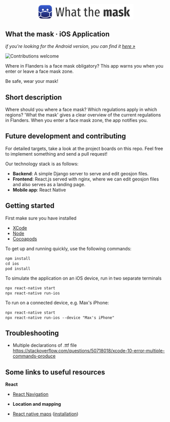 <p align="center">
    <img src="res/what-the-mask-logo.png" alt="alternate text" width="60%">
 </p>



## What the mask · iOS Application
_if you're looking for the Android version, you can find it [here »](https://github.com/iPieter/what-the-mask-ios)_

![Contributions welcome](https://img.shields.io/badge/contributions-welcome-orange.svg)

Where in Flanders is a face mask obligatory? This app warns you when you enter or leave a face mask zone.

Be safe, wear your mask!

## Short description

Where should you where a face mask? Which regulations apply in which regions?
'What the mask' gives a clear overview of the current regulations in Flanders.
When you enter a face mask zone, the app notifies you.

## Future development and contributing

For detailed targets, take a look at the project boards on this repo. Feel free to implement something and send a pull request!

Our technology stack is as follows:

- **Backend**: A simple Django server to serve and edit geosjon files.
- **Frontend**: React.js served with nginx, where we can edit geosjon files and also serves as a landing page.
- **Mobile app**: React Native

## Getting started

First make sure you have installed
- [XCode](https://developer.apple.com/xcode/)
- [Node](https://www.npmjs.com/)
- [Cocoapods](https://cocoapods.org/)

To get up and running quickly, use the following commands:
```
npm install
cd ios
pod install
```

To simulate the application on an iOS device, run in two separate terminals
```
npx react-native start
npx react-native run-ios
```
To run on a connected device, e.g. Max's iPhone: 
```
npx react-native start
npx react-native run-ios --device "Max's iPhone"
```

## Troubleshooting

- Multiple declarations of .ttf file  
  https://stackoverflow.com/questions/50718018/xcode-10-error-multiple-commands-produce

## Some links to useful resources

**React**

- [React Navigation](https://reactnavigation.org/docs/hello-react-navigation)
- **Location and mapping**

- [React native maps](https://github.com/react-native-maps/react-native-maps) ([installation](https://github.com/react-native-maps/react-native-maps/blob/master/docs/installation.md))

<!-- ## Some useful code snippets

Serve a test geojson file at `http://localhost:8080/test_ghent.geojson`, provided that your python interpreter is python2.

```bash
python -m SimpleHTTPServer 8080
```

## Credits for in legal notice

- point in polygon: https://github.com/substack/point-in-polygon/blob/master/LICENSE -->
